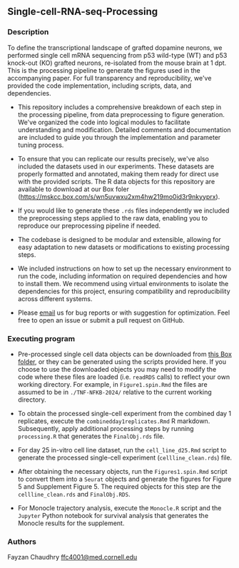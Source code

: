 ## Single-cell-RNA-seq-Processing

### Description

To define the transcriptional landscape of grafted dopamine neurons, we performed single cell mRNA sequencing from p53 wild-type (WT) and p53 knock-out (KO) grafted neurons, re-isolated from the mouse brain at 1 dpt. This is the processing pipeline to generate the figures used in the accompanying paper. For full transparency and reproducibility, we've provided the code implementation, including scripts, data, and dependencies.

* This repository includes a comprehensive breakdown of each step in the processing pipeline, from data preprocessing to figure generation. We've organized the code into logical modules to facilitate understanding and modification. Detailed comments and documentation are included to guide you through the implementation and parameter tuning process.

* To ensure that you can replicate our results precisely, we've also included the datasets used in our experiments. These datasets are properly formatted and annotated, making them ready for direct use with the provided scripts. The R data objects for this repository are available to download at our Box foler (https://mskcc.box.com/s/wn5uvwxu2xm4hw219mo0id3r9nkyyprx).

* If you would like to generate these `.rds` files independently we included the preprocessing steps applied to the raw data, enabling you to reproduce our preprocessing pipeline if needed.

* The codebase is designed to be modular and extensible, allowing for easy adaptation to new datasets or modifications to existing processing steps.

* We included instructions on how to set up the necessary environment to run the code, including information on required dependencies and how to install them. We recommend using virtual environments to isolate the dependencies for this project, ensuring compatibility and reproducibility across different systems.

* Please [email](ffc4001@med.cornell.edu) us for bug reports or with suggestion for optimization. Feel free to open an issue or submit a pull request on GitHub.

### Executing program
* Pre-processed single cell data objects can be downloaded from [this Box folder](https://mskcc.box.com/s/wn5uvwxu2xm4hw219mo0id3r9nkyyprx), or they can be generated using the scripts provided here. If you choose to use the downloaded objects you may need to modify the code where these files are loaded (i.e. `readRDS` calls) to reflect your own working directory. For example, in `Figure1.spin.Rmd` the files are assumed to be in `./TNF-NFKB-2024/` relative to the current working directory. 

* To obtain the processed single-cell experiment from the combined day 1 replicates, execute the `combinedday1replicates.Rmd` R markdown. Subsequently, apply additional processing steps by running `processing.R` that generates the `FinalObj.rds` file. 

* For day 25 in-vitro cell line dataset, run the `cell_line_d25.Rmd` script to generate the processed single-cell experiment (`cellline_clean.rds`) file.

* After obtaining the necessary objects, run the `Figures1.spin.Rmd` script to convert them into a `Seurat` objects and generate the figures for Figure 5 and Supplement Figure 5. The required objects for this step are the `cellline_clean.rds` and `FinalObj.RDS`.

* For Monocle trajectory analysis, execute the `Monocle.R` script and the `Jupyter` Python notebook for survival analysis that generates the Monocle results for the supplement.

### Authors
Fayzan Chaudhry ffc4001@med.cornell.edu
